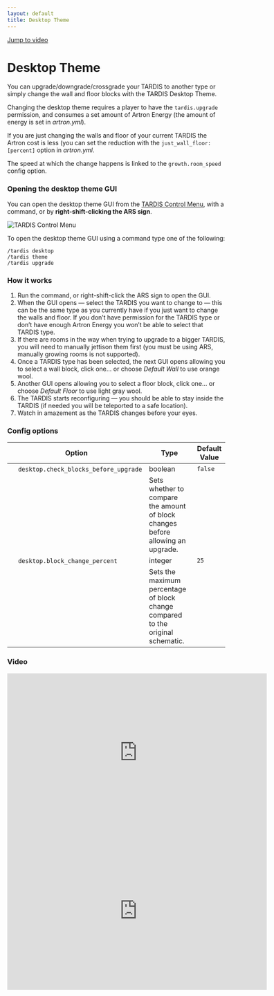 ```yaml
---
layout: default
title: Desktop Theme
---
```


[Jump to video](#video)

# Desktop Theme

You can upgrade/downgrade/crossgrade your TARDIS to another type or simply change the wall and floor blocks with the
TARDIS Desktop Theme.

Changing the desktop theme requires a player to have the `tardis.upgrade` permission, and consumes a set amount of
Artron Energy (the amount of energy is set in _artron.yml_).

If you are just changing the walls and floor of your current TARDIS the Artron cost is less (you can set the reduction
with the `just_wall_floor: [percent]` option in _artron.yml_.

The speed at which the change happens is linked to the `growth.room_speed` config option.

### Opening the desktop theme GUI

You can open the desktop theme GUI from the [TARDIS Control Menu](control-menu.html), with a command, or by **right-shift-clicking the ARS sign**.

![TARDIS Control Menu](images/docs/control_menu_desktop.jpg)

To open the desktop theme GUI using a command type one of the following:

    /tardis desktop
    /tardis theme
    /tardis upgrade

### How it works

1. Run the command, or right-shift-click the ARS sign to open the GUI.
2. When the GUI opens — select the TARDIS you want to change to — this can be the same type as you currently have if you
   just want to change the walls and floor. If you don’t have permission for the TARDIS type or don’t have enough Artron
   Energy you won’t be able to select that TARDIS type.
3. If there are rooms in the way when trying to upgrade to a bigger TARDIS, you will need to manually jettison them
   first (you must be using ARS, manually growing rooms is not supported).
4. Once a TARDIS type has been selected, the next GUI opens allowing you to select a wall block, click one... or choose _Default Wall_ to use orange wool.
5. Another GUI opens allowing you to select a floor block, click one... or choose _Default Floor_ to use light gray wool.
6. The TARDIS starts reconfiguring — you should be able to stay inside the TARDIS (if needed you will be teleported to a
   safe location).
7. Watch in amazement as the TARDIS changes before your eyes.

### Config options

| Option                                                        | Type                                                                            | Default Value |
|---------------------------------------------------------------|---------------------------------------------------------------------------------|---------------|
| &nbsp;&nbsp;&nbsp;&nbsp;`desktop.check_blocks_before_upgrade` | boolean                                                                         | `false`       |
| &nbsp;                                                        | Sets whether to compare the amount of block changes before allowing an upgrade. |
| &nbsp;&nbsp;&nbsp;&nbsp;`desktop.block_change_percent`        | integer                                                                         | `25`          |
| &nbsp;                                                        | Sets the maximum percentage of block change compared to the original schematic. |

### Video

<iframe width="600" height="366" src="https://www.youtube.com/embed/g-tHLnpR8oY?rel=0" frameborder="0" allowfullscreen></iframe><iframe src="https://player.vimeo.com/video/104995044" width="600" height="366" frameborder="0" webkitallowfullscreen mozallowfullscreen allowfullscreen></iframe>